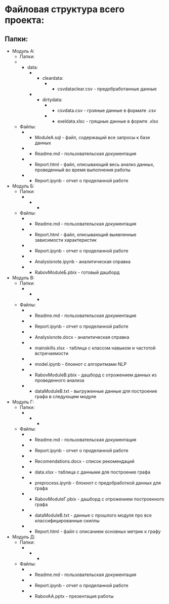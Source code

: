 # Файловая структура всего проекта:
## Папки: 
- Модуль А:
    - Папки: 
    * - data:
        * - cleardata:
            * - csvdataclear.csv - предобработанные данные
        * - dirtydata: 
            * - csvdata.csv - грзяные данные в формате .csv
            * - exeldata.xlsc - грящные данные в формте .xlsx
    - Файлы:
        * - ModuleA.sql - файл, содержащий все запросы к базе данных
        * - Readme.md - пользовательская документация
        * - Report.html - файл, описывающий весь анализ данных, проведенный во время выполнения работы
        * - Report.ipynb - отчет о проделанной работе
- Модуль Б: 
    - Папки: 
        * - -
    - Файлы: 
        * - Readme.md - пользовательская документация
        * - Report.html - файл, описывающий выявленные зависимости характеристик
        * - Report.ipynb - отчет о проделанной работе
        * - Analysisnote.ipynb - аналитическая справка
        * - RabovModuleБ.pbix - готовый дашборд
- Модуль В:
    - Папки: 
        * - -
    - Файлы: 
        * - Readme.md - пользовательская документация
        * - Report.ipynb - отчет о проделанной работе
        * - Analysisnote.docx - аналитическая справка
        * - mainskills.xlsx - таблица с классом навыком и частотой встречаемости
        * - model.ipynb - блокнот с алгоритмами NLP 
        * - RabovModuleB.pbix - дашборд с отрожением данных из проведенного анализа
        * - dataModuleB.txt - выгруженные данные для построение графа в следующем модуле
- Модуль Г: 
    - Папки: 
        * - -
    - Файлы: 
        * - Readme.md - пользовательская документация
        * - Report.ipynb - отчет о проделанной работе
        * - Recomendations.docx - список рекомендаций
        * - data.xlsx - таблица с данными для построение графа
        * - preprocess.ipynb - блокнот с предобработкой данных для графа
        * - RabovModuleГ.pbix - дашборд с отрожением построенного графа
        * - dataModuleB.txt - данные с прошлого модуля про все классифицированные скиллы
        * - Report.html - файл с описанием основных метрик к графу
- Модуль Д: 
    - Папки: 
        * - -
    - Файлы: 
        * - Readme.md - пользовательская документация
        * - Report.ipynb - отчет о проделанной работе
        * - RabovAA.pptx - презентация работы
